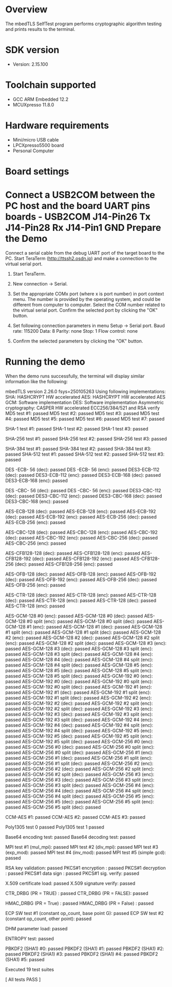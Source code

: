 Overview
========
The mbedTLS SelfTest program performs cryptographic algorithm testing and prints results to the
terminal.


SDK version
===========
- Version: 2.15.100

Toolchain supported
===================
- GCC ARM Embedded  12.2
- MCUXpresso  11.8.0

Hardware requirements
=====================
- Mini/micro USB cable
- LPCXpresso5500 board
- Personal Computer

Board settings
==============
Connect a USB2COM between the PC host and the board UART pins
boards           -               USB2COM
J14-Pin26                        Tx
J14-Pin28                        Rx
J14-Pin1                         GND
Prepare the Demo
================
Connect a serial cable from the debug UART port of the target board to the PC. Start TeraTerm
(http://ttssh2.osdn.jp) and make a connection to the virtual serial port.

1. Start TeraTerm.

2. New connection -> Serial.

3. Set the appropriate COMx port (where x is port number) in port context menu. The number is provided by the operating
   system, and could be different from computer to computer. Select the COM number related to the virtual
   serial port. Confirm the selected port by clicking the "OK" button.

4. Set following connection parameters in menu Setup -> Serial port.
        Baud rate:    115200
        Data:         8
        Parity:       none
        Stop:         1
        Flow control: none

5.  Confirm the selected parameters by clicking the "OK" button.

Running the demo
================
When the demo runs successfully, the terminal will display similar information like the following:

mbedTLS version 2.26.0
fsys=250105263
Using following implementations:
  SHA: HASHCRYPT HW accelerated
  AES: HASHCRYPT HW accelerated
  AES GCM: Software implementation
  DES: Software implementation
  Asymmetric cryptography: CASPER HW accelerated ECC256/384/521 and RSA verify
  MD5 test #1: passed
  MD5 test #2: passed
  MD5 test #3: passed
  MD5 test #4: passed
  MD5 test #5: passed
  MD5 test #6: passed
  MD5 test #7: passed

  SHA-1 test #1: passed
  SHA-1 test #2: passed
  SHA-1 test #3: passed

  SHA-256 test #1: passed
  SHA-256 test #2: passed
  SHA-256 test #3: passed

  SHA-384 test #1: passed
  SHA-384 test #2: passed
  SHA-384 test #3: passed
  SHA-512 test #1: passed
  SHA-512 test #2: passed
  SHA-512 test #3: passed

  DES -ECB- 56 (dec): passed
  DES -ECB- 56 (enc): passed
  DES3-ECB-112 (dec): passed
  DES3-ECB-112 (enc): passed
  DES3-ECB-168 (dec): passed
  DES3-ECB-168 (enc): passed

  DES -CBC- 56 (dec): passed
  DES -CBC- 56 (enc): passed
  DES3-CBC-112 (dec): passed
  DES3-CBC-112 (enc): passed
  DES3-CBC-168 (dec): passed
  DES3-CBC-168 (enc): passed

  AES-ECB-128 (dec): passed
  AES-ECB-128 (enc): passed
  AES-ECB-192 (dec): passed
  AES-ECB-192 (enc): passed
  AES-ECB-256 (dec): passed
  AES-ECB-256 (enc): passed

  AES-CBC-128 (dec): passed
  AES-CBC-128 (enc): passed
  AES-CBC-192 (dec): passed
  AES-CBC-192 (enc): passed
  AES-CBC-256 (dec): passed
  AES-CBC-256 (enc): passed

  AES-CFB128-128 (dec): passed
  AES-CFB128-128 (enc): passed
  AES-CFB128-192 (dec): passed
  AES-CFB128-192 (enc): passed
  AES-CFB128-256 (dec): passed
  AES-CFB128-256 (enc): passed

  AES-OFB-128 (dec): passed
  AES-OFB-128 (enc): passed
  AES-OFB-192 (dec): passed
  AES-OFB-192 (enc): passed
  AES-OFB-256 (dec): passed
  AES-OFB-256 (enc): passed

  AES-CTR-128 (dec): passed
  AES-CTR-128 (enc): passed
  AES-CTR-128 (dec): passed
  AES-CTR-128 (enc): passed
  AES-CTR-128 (dec): passed
  AES-CTR-128 (enc): passed

  AES-GCM-128 #0 (enc): passed
  AES-GCM-128 #0 (dec): passed
  AES-GCM-128 #0 split (enc): passed
  AES-GCM-128 #0 split (dec): passed
  AES-GCM-128 #1 (enc): passed
  AES-GCM-128 #1 (dec): passed
  AES-GCM-128 #1 split (enc): passed
  AES-GCM-128 #1 split (dec): passed
  AES-GCM-128 #2 (enc): passed
  AES-GCM-128 #2 (dec): passed
  AES-GCM-128 #2 split (enc): passed
  AES-GCM-128 #2 split (dec): passed
  AES-GCM-128 #3 (enc): passed
  AES-GCM-128 #3 (dec): passed
  AES-GCM-128 #3 split (enc): passed
  AES-GCM-128 #3 split (dec): passed
  AES-GCM-128 #4 (enc): passed
  AES-GCM-128 #4 (dec): passed
  AES-GCM-128 #4 split (enc): passed
  AES-GCM-128 #4 split (dec): passed
  AES-GCM-128 #5 (enc): passed
  AES-GCM-128 #5 (dec): passed
  AES-GCM-128 #5 split (enc): passed
  AES-GCM-128 #5 split (dec): passed
  AES-GCM-192 #0 (enc): passed
  AES-GCM-192 #0 (dec): passed
  AES-GCM-192 #0 split (enc): passed
  AES-GCM-192 #0 split (dec): passed
  AES-GCM-192 #1 (enc): passed
  AES-GCM-192 #1 (dec): passed
  AES-GCM-192 #1 split (enc): passed
  AES-GCM-192 #1 split (dec): passed
  AES-GCM-192 #2 (enc): passed
  AES-GCM-192 #2 (dec): passed
  AES-GCM-192 #2 split (enc): passed
  AES-GCM-192 #2 split (dec): passed
  AES-GCM-192 #3 (enc): passed
  AES-GCM-192 #3 (dec): passed
  AES-GCM-192 #3 split (enc): passed
  AES-GCM-192 #3 split (dec): passed
  AES-GCM-192 #4 (enc): passed
  AES-GCM-192 #4 (dec): passed
  AES-GCM-192 #4 split (enc): passed
  AES-GCM-192 #4 split (dec): passed
  AES-GCM-192 #5 (enc): passed
  AES-GCM-192 #5 (dec): passed
  AES-GCM-192 #5 split (enc): passed
  AES-GCM-192 #5 split (dec): passed
  AES-GCM-256 #0 (enc): passed
  AES-GCM-256 #0 (dec): passed
  AES-GCM-256 #0 split (enc): passed
  AES-GCM-256 #0 split (dec): passed
  AES-GCM-256 #1 (enc): passed
  AES-GCM-256 #1 (dec): passed
  AES-GCM-256 #1 split (enc): passed
  AES-GCM-256 #1 split (dec): passed
  AES-GCM-256 #2 (enc): passed
  AES-GCM-256 #2 (dec): passed
  AES-GCM-256 #2 split (enc): passed
  AES-GCM-256 #2 split (dec): passed
  AES-GCM-256 #3 (enc): passed
  AES-GCM-256 #3 (dec): passed
  AES-GCM-256 #3 split (enc): passed
  AES-GCM-256 #3 split (dec): passed
  AES-GCM-256 #4 (enc): passed
  AES-GCM-256 #4 (dec): passed
  AES-GCM-256 #4 split (enc): passed
  AES-GCM-256 #4 split (dec): passed
  AES-GCM-256 #5 (enc): passed
  AES-GCM-256 #5 (dec): passed
  AES-GCM-256 #5 split (enc): passed
  AES-GCM-256 #5 split (dec): passed

  CCM-AES #1: passed
  CCM-AES #2: passed
  CCM-AES #3: passed

  Poly1305 test 0 passed
  Poly1305 test 1 passed

  Base64 encoding test: passed
  Base64 decoding test: passed

  MPI test #1 (mul_mpi): passed
  MPI test #2 (div_mpi): passed
  MPI test #3 (exp_mod): passed
  MPI test #4 (inv_mod): passed
  MPI test #5 (simple gcd): passed

  RSA key validation: passed
  PKCS#1 encryption : passed
  PKCS#1 decryption : passed
  PKCS#1 data sign  : passed
  PKCS#1 sig. verify: passed

  X.509 certificate load: passed
  X.509 signature verify: passed

  CTR_DRBG (PR = TRUE) : passed
  CTR_DRBG (PR = FALSE): passed

  HMAC_DRBG (PR = True) : passed
  HMAC_DRBG (PR = False) : passed

  ECP SW test #1 (constant op_count, base point G): passed
  ECP SW test #2 (constant op_count, other point): passed

  DHM parameter load: passed

  ENTROPY test: passed

  PBKDF2 (SHA1) #0: passed
  PBKDF2 (SHA1) #1: passed
  PBKDF2 (SHA1) #2: passed
  PBKDF2 (SHA1) #3: passed
  PBKDF2 (SHA1) #4: passed
  PBKDF2 (SHA1) #5: passed

  Executed 19 test suites

  [ All tests PASS ]
